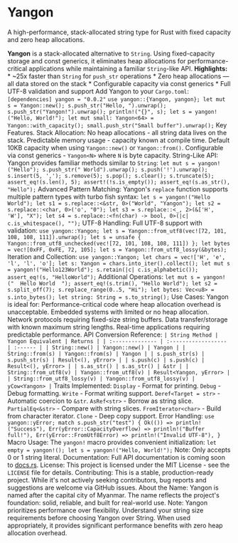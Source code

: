 # Yangon
A high-performance, stack-allocated string type for Rust with fixed capacity and zero heap allocations.

**Yangon** is a stack-allocated alternative to `String`. Using fixed-capacity storage and const generics, it eliminates heap allocations for performance-critical applications while maintaining a familiar `String`-like API. **Highlights:** * ~25x faster than `String` for `push_str` operations * Zero heap allocations — all data stored on the stack * Configurable capacity via const generics * Full UTF-8 validation and support Add Yangon to your `Cargo.toml`: `[dependencies] yangon = "0.0.2"`
`use yangon::{Yangon, yangon}; let mut s = Yangon::new(); s.push_str("Hello, ").unwrap(); s.push_str("Yangon!").unwrap(); println!("{}", s); let s = yangon!("Hello, World!"); let mut small: Yangon<64> = Yangon::with_capacity(); small.push_str("Small buffer").unwrap();`
Key Features. Stack Allocation: No heap allocations - all string data lives on the stack. Predictable memory usage - capacity known at compile time. Default 10KB capacity when using `Yangon::new()` or `Yangon::from()`. Configurable via const generics - `Yangon<N>` where `N` is byte capacity. String-Like API: Yangon provides familiar methods similar to `String`: `let mut s = yangon!("Hello"); s.push_str(" World").unwrap(); s.push('!').unwrap(); s.insert(5, ','); s.remove(5); s.pop(); s.clear(); s.truncate(5); assert_eq!(s.len(), 5); assert!(!s.is_empty()); assert_eq!(s.as_str(), "Hello");`
Advanced Pattern Matching: Yangon's `replace` function supports multiple pattern types with turbo fish syntax: `let s = yangon!("Hello World"); let s1 = s.replace::<&str, 0>("World", "Yangon"); let s2 = s.replace::<char, 0>('o', "0"); let s3 = s.replace::<_, 2>(&['H', 'W'], "X"); let s4 = s.replace::<fn(char) -> bool, 0>(|c| c.is_whitespace(), "");`
UTF-8 Handling: Full UTF-8 support with validation: `use yangon::Yangon; let s = Yangon::from_utf8(vec![72, 101, 108, 108, 111]).unwrap(); let s = unsafe { Yangon::from_utf8_unchecked(vec![72, 101, 108, 108, 111]) }; let bytes = vec![0xFF, 0xFE, 72, 105]; let s = Yangon::from_utf8_lossy(&bytes);`
Iteration and Collection: `use yangon::Yangon; let chars = vec!['H', 'e', 'l', 'l', 'o']; let s: Yangon = chars.into_iter().collect(); let mut s = yangon!("Hello123World"); s.retain(|c| c.is_alphabetic()); assert_eq!(s, "HelloWorld");`
Additional Operations: `let mut s = yangon!("  Hello World  "); assert_eq!(s.trim(), "Hello World"); let s2 = s.split_off(7); s.replace_range(0..5, "Hi"); let bytes: Vec<u8> = s.into_bytes(); let string: String = s.to_string();`
Use Cases: Yangon is ideal for: Performance-critical code where heap allocation overhead is unacceptable. Embedded systems with limited or no heap allocation. Network protocols requiring fixed-size string buffers. Data transfer/storage with known maximum string lengths. Real-time applications requiring predictable performance. API Conversion Reference: `| String Method | Yangon Equivalent | Returns | | :-------------- | :------------------ | :------ | | String::new() | Yangon::new() | Yangon | | String::from(s) | Yangon::from(s) | Yangon | | s.push_str(s) | s.push_str(s) | Result<(), yError> | | s.push(c) | s.push(c) | Result<(), yError> | | s.as_str() | s.as_str() | &str | | String::from_utf8(v) | Yangon::from_utf8(v) | Result<Yangon, yError> | | String::from_utf8_lossy(v) | Yangon::from_utf8_lossy(v) | yCow<Yangon> |`
Traits Implemented: `Display` - Format for printing. `Debug` - Debug formatting. `Write` - Format writing support. `Deref<Target = str>` - Automatic coercion to `&str`. `AsRef<str>` - Borrow as string slice. `PartialEq<&str>` - Compare with string slices. `FromIterator<char>` - Build from character iterator. `Clone` - Deep copy support.
Error Handling: `use yangon::yError; match s.push_str("test") { Ok(()) => println!("Success"), Err(yError::CapacityOverflow) => println!("Buffer full!"), Err(yError::FromUtf8Error) => println!("Invalid UTF-8"), }`
Macro Usage: The `yangon!` macro provides convenient initialization: `let empty = yangon!(); let s = yangon!("Hello, World!");` Note: Only accepts 0 or 1 string literal.
Documentation: Full API documentation is coming soon to [docs.rs](https://docs.rs).
License: This project is licensed under the MIT License - see the `LICENSE` file for details.
Contributing: This is a stable, production-ready project. While it's not actively seeking contributors, bug reports and suggestions are welcome via GitHub issues.
About the Name: Yangon is named after the capital city of Myanmar. The name reflects the project's foundation: solid, reliable, and built for real-world use. Note: Yangon prioritizes performance over flexibility. Understand your string size requirements before choosing Yangon over String. When used appropriately, it provides significant performance benefits with zero heap allocation overhead.

